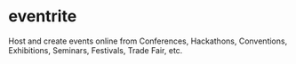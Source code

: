 # eventrite
Host and create events online from Conferences, Hackathons, Conventions, Exhibitions, Seminars, Festivals, Trade Fair, etc.
